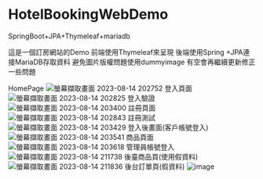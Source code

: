 # HotelBookingWebDemo
SpringBoot+JPA+Thymeleaf+mariadb

這是一個訂房網站的Demo
前端使用Thymeleaf來呈現
後端使用Spring +JPA連接MariaDB存取資料
避免圖片版權問題使用dummyimage
有空會再繼續更新修正一些問題

HomePage
![螢幕擷取畫面 2023-08-14 202752](https://github.com/Paul8956/HotelBookingWebDemo/assets/136450327/04b59fd0-cc73-4423-a516-ebf9291f7255)
登入頁面
![螢幕擷取畫面 2023-08-14 202825](https://github.com/Paul8956/HotelBookingWebDemo/assets/136450327/90ac64fc-216a-4cdf-8bf7-73104ec24aaf)
登入驗證
![螢幕擷取畫面 2023-08-14 203400](https://github.com/Paul8956/HotelBookingWebDemo/assets/136450327/9eb1281c-78ba-42d1-aeae-ccd280b440c6)
註冊頁面
![螢幕擷取畫面 2023-08-14 202843](https://github.com/Paul8956/HotelBookingWebDemo/assets/136450327/22f1106b-7e2a-45ae-94bb-3fa67dd6aa9a)
註冊測試
![螢幕擷取畫面 2023-08-14 203429](https://github.com/Paul8956/HotelBookingWebDemo/assets/136450327/2f9431fd-3b8c-4cd1-8431-380cd3d3fa33)
登入後畫面(客戶帳號登入)
![螢幕擷取畫面 2023-08-14 203541](https://github.com/Paul8956/HotelBookingWebDemo/assets/136450327/2c0db4ea-bde5-44c9-be4b-55fb52c46d3f)
商品頁面
![螢幕擷取畫面 2023-08-14 203618](https://github.com/Paul8956/HotelBookingWebDemo/assets/136450327/160fc0fc-179e-4d62-97ff-8287a5fb05cb)
管理員帳號登入
![螢幕擷取畫面 2023-08-14 211738](https://github.com/Paul8956/HotelBookingWebDemo/assets/136450327/ce615d11-11f5-4be9-b451-760c6a84f7e0)
後臺商品頁(使用假資料)
![螢幕擷取畫面 2023-08-14 211836](https://github.com/Paul8956/HotelBookingWebDemo/assets/136450327/e4abf2ea-cbc5-4d4f-ba3f-26b329ef7558)
後台訂單頁(假資料)
![image](https://github.com/Paul8956/HotelBookingWebDemo/assets/136450327/1aebe9a1-fef9-4683-a724-30978ca80cd3)

